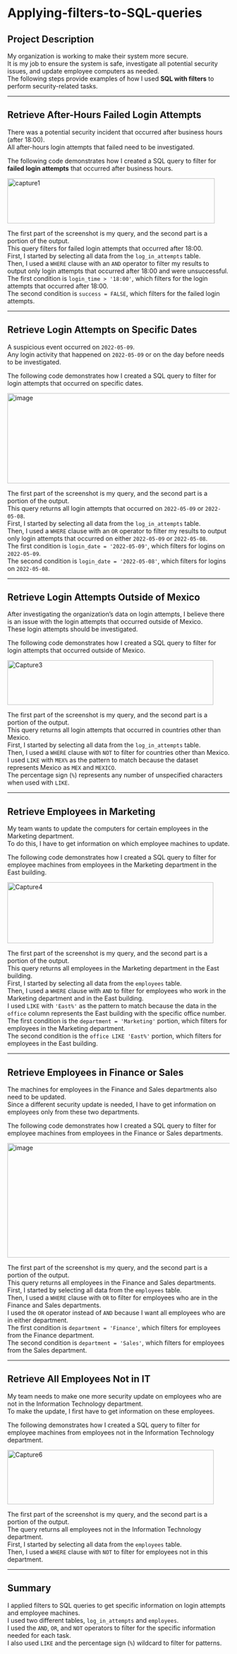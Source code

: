 # Applying-filters-to-SQL-queries

## Project Description

My organization is working to make their system more secure.  
It is my job to ensure the system is safe, investigate all potential security issues,  and update employee computers as needed.  
The following steps provide examples of how I used **SQL with filters** to perform security-related tasks.

---

## Retrieve After-Hours Failed Login Attempts

There was a potential security incident that occurred after business hours (after 18:00).  
All after-hours login attempts that failed need to be investigated.

The following code demonstrates how I created a SQL query to filter for **failed login attempts** that occurred after business hours.

<img width="470" height="102" alt="capture1" src="https://github.com/user-attachments/assets/873934a7-00ea-4f23-a0a6-9923ce286ee7" />


The first part of the screenshot is my query, and the second part is a portion of the output.  
This query filters for failed login attempts that occurred after 18:00.  
First, I started by selecting all data from the `log_in_attempts` table.  
Then, I used a `WHERE` clause with an `AND` operator to filter my results to output only login attempts that occurred after 18:00 and were unsuccessful.  
The first condition is `login_time > '18:00'`, which filters for the login attempts that occurred after 18:00.  
The second condition is `success = FALSE`, which filters for the failed login attempts.

---

## Retrieve Login Attempts on Specific Dates

A suspicious event occurred on `2022-05-09`.  
Any login activity that happened on `2022-05-09` or on the day before needs to be investigated.

The following code demonstrates how I created a SQL query to filter for login attempts that occurred on specific dates.

<img width="939" height="204" alt="image" src="https://github.com/user-attachments/assets/840efde1-3990-44b1-afe4-bf5b7cc002e2" />


The first part of the screenshot is my query, and the second part is a portion of the output.  
This query returns all login attempts that occurred on `2022-05-09` or `2022-05-08`.  
First, I started by selecting all data from the `log_in_attempts` table.  
Then, I used a `WHERE` clause with an `OR` operator to filter my results to output only login attempts that occurred on either `2022-05-09` or `2022-05-08`.  
The first condition is `login_date = '2022-05-09'`, which filters for logins on `2022-05-09`.  
The second condition is `login_date = '2022-05-08'`, which filters for logins on `2022-05-08`.

---

## Retrieve Login Attempts Outside of Mexico

After investigating the organization’s data on login attempts, I believe there is an issue with the login attempts that occurred outside of Mexico.  
These login attempts should be investigated.

The following code demonstrates how I created a SQL query to filter for login attempts that occurred outside of Mexico.

<img width="467" height="101" alt="Capture3" src="https://github.com/user-attachments/assets/b2724da0-75c3-4984-97a5-65fa5553d84f" />


The first part of the screenshot is my query, and the second part is a portion of the output.  
This query returns all login attempts that occurred in countries other than Mexico.  
First, I started by selecting all data from the `log_in_attempts` table.  
Then, I used a `WHERE` clause with `NOT` to filter for countries other than Mexico.  
I used `LIKE` with `MEX%` as the pattern to match because the dataset represents Mexico as `MEX` and `MEXICO`.  
The percentage sign (`%`) represents any number of unspecified characters when used with `LIKE`.

---

## Retrieve Employees in Marketing

My team wants to update the computers for certain employees in the Marketing department.  
To do this, I have to get information on which employee machines to update.

The following code demonstrates how I created a SQL query to filter for employee machines from employees in the Marketing department in the East building.

<img width="467" height="138" alt="Capture4" src="https://github.com/user-attachments/assets/0de022b5-baa9-4e17-b01b-6b433dbd98db" />


The first part of the screenshot is my query, and the second part is a portion of the output.  
This query returns all employees in the Marketing department in the East building.  
First, I started by selecting all data from the `employees` table.  
Then, I used a `WHERE` clause with `AND` to filter for employees who work in the Marketing department and in the East building.  
I used `LIKE` with `'East%'` as the pattern to match because the data in the `office` column represents the East building with the specific office number.  
The first condition is the `department = 'Marketing'` portion, which filters for employees in the Marketing department.  
The second condition is the `office LIKE 'East%'` portion, which filters for employees in the East building.

---

## Retrieve Employees in Finance or Sales

The machines for employees in the Finance and Sales departments also need to be updated.  
Since a different security update is needed, I have to get information on employees only from these two departments.

The following code demonstrates how I created a SQL query to filter for employee machines from employees in the Finance or Sales departments.

<img width="938" height="259" alt="image" src="https://github.com/user-attachments/assets/9689b7dd-4dac-42eb-93da-091961b514e0" />


The first part of the screenshot is my query, and the second part is a portion of the output.  
This query returns all employees in the Finance and Sales departments.  
First, I started by selecting all data from the `employees` table.  
Then, I used a `WHERE` clause with `OR` to filter for employees who are in the Finance and Sales departments.  
I used the `OR` operator instead of `AND` because I want all employees who are in either department.  
The first condition is `department = 'Finance'`, which filters for employees from the Finance department.  
The second condition is `department = 'Sales'`, which filters for employees from the Sales department.

---

## Retrieve All Employees Not in IT

My team needs to make one more security update on employees who are not in the Information Technology department.  
To make the update, I first have to get information on these employees.

The following demonstrates how I created a SQL query to filter for employee machines from employees not in the Information Technology department.

<img width="468" height="123" alt="Capture6" src="https://github.com/user-attachments/assets/880bddf8-bfba-49a1-b430-d4fb745db683" />


The first part of the screenshot is my query, and the second part is a portion of the output.  
The query returns all employees not in the Information Technology department.  
First, I started by selecting all data from the `employees` table.  
Then, I used a `WHERE` clause with `NOT` to filter for employees not in this department.

---

## Summary

I applied filters to SQL queries to get specific information on login attempts and employee machines.  
I used two different tables, `log_in_attempts` and `employees`.  
I used the `AND`, `OR`, and `NOT` operators to filter for the specific information needed for each task.  
I also used `LIKE` and the percentage sign (`%`) wildcard to filter for patterns.






